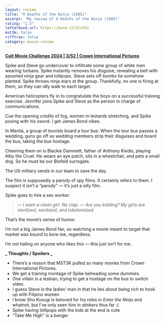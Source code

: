 ```yaml
---
layout: review
title: "9 Deaths of the Ninja (1985)"
excerpt: "My review of 9 Deaths of the Ninja (1985)"
rating: "1.5"
letterboxd_url: https://boxd.it/5CvCEx
mst3k: false
rifftrax: false
category: movie-review
---
```


<b><a href="https://boxd.it/rIGbC/detail#item-3706935415">Cult Movie Challenge 2024 | 3/52 | Crown International Pictures</a></b>

Spike and Steve go undercover to infiltrate some group of white men wearing turbans. Spike instantly removes his disguise, revealing a belt with assorted ninja gear and lollipops. Steve sets off bombs he somehow planted. Spike throws ninja stars at the group. Thankfully, no one is firing at them, so they can idly walk to each target.

American helicopters fly in to congratulate the boys on a successful training exercise. Jennifer joins Spike and Steve as the person in charge of communications.

Cue the opening credits of fog, women in leotards stretching, and Spike posing with his sword. I get James Bond vibes.

In Manila, a group of tourists board a tour bus. When the tour bus passes a wedding, guns go off as wedding members strip their disguises and board the bus, taking the bus hostage.

Cheering them on is Blackie Dammett, father of Anthony Kiedis, playing Alby the Cruel. He wears an eye patch, sits in a wheelchair, and pets a small dog. So he must be our Blofeld surrogate.

The US military sends in our team to save the day.

The film is supposedly a parody of spy films. It certainly refers to them. I suspect it isn’t a “parody” — it’s just a silly film.

Spike goes to hire a sex worker:

<blockquote><i>— I want a clean girl. No clap.
— Are you kidding? My girls are sterilized, sanitized, and lobotomized.</i></blockquote>
That’s the movie’s sense of humor.

I’m not a big James Bond fan, so watching a movie meant to target that market was bound to bore me, regardless.

I’m not hating on anyone who likes this — this just isn’t for me.

<b>**_ Thoughts / Spoilers _**</b>

- There’s a reason that MST3K pulled so many movies from Crown International Pictures.
- We get a training montage of Spike beheading some dummies.
- One villain is a lesbian, trying to get a hostage on the bus to switch sides.
- I guess Steve is the ladies’ man in that he lies about being rich to hook up with Filipino women
- I know Sho Kosugi is beloved for his roles in <i>Enter the Ninja</i> and whatnot, but I’ve only seen him in stinkers thus far :(
- Spike having lollipops with the kids at the end is cute
- "Take Me High" is a banger
